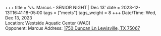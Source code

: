+++
title = 'vs. Marcus - SENIOR NIGHT | Dec 13'
date = 2023-12-13T16:41:18-05:00
tags = ["meets"]
tags_weight = 8
+++
Date/Time: Wed, Dec 13, 2023    
Location: Westside Aquatic Center (WAC)  
Opponent: Marcus 
Address: [1750 Duncan Ln Lewisville, TX 75067](http://maps.google.com/maps?q=1750+DUNCAN+LN+LEWISVILLE%2C+TX+75067)  